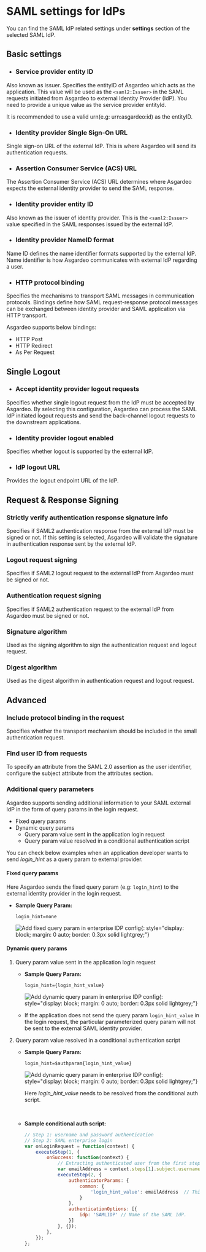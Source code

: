 # SAML settings for IdPs
You can find the SAML IdP related settings under **settings** section of the selected SAML IdP.

## Basic settings

- ### Service provider entity ID
Also known as  issuer. Specifies the entityID of Asgardeo which acts as the application. This value will be used as the `<saml2:Issuer>` in the SAML requests initiated from Asgardeo to external Identity Provider (IdP). You need to provide a unique value as the service provider entityId.

It is recommended to use a valid urn(e.g: urn:asgardeo:id) as the entityID.

- ### Identity provider Single Sign-On URL
Single sign-on URL of the external IdP. This is where Asgardeo will send its authentication requests.

- ### Assertion Consumer Service (ACS) URL
The Assertion Consumer Service (ACS) URL determines where Asgardeo expects the external identity provider to send the SAML response.

- ### Identity provider entity ID
Also known as the issuer of identity provider. This is the `<saml2:Issuer>` value specified in the SAML responses issued by the external IdP.

- ### Identity provider NameID format
Name ID defines the name identifier formats supported by the external IdP. Name identifier is how Asgardeo communicates with external IdP regarding a user.

- ### HTTP protocol binding
Specifies the mechanisms to transport SAML messages in communication protocols. Bindings define how SAML request-response protocol messages can be exchanged between identity provider and SAML application via HTTP transport.

Asgardeo supports below bindings:
- HTTP Post
- HTTP Redirect
- As Per Request

## Single Logout

- ### Accept identity provider logout requests
Specifies whether single logout request from the IdP must be accepted by Asgardeo. By selecting this configuration, Asgardeo can process the SAML IdP initiated logout requests and send the back-channel logout requests to the downstream applications.

- ### Identity provider logout enabled
Specifies whether logout is supported by the external IdP.

- ### IdP logout URL
Provides the logout endpoint URL of the IdP.

## Request & Response Signing

### Strictly verify authentication response signature info
Specifies if SAML2 authentication response from the external IdP must be signed or not. If this setting is selected, Asgardeo will validate the signature in authentication response sent by the external IdP.

### Logout request signing
Specifies if SAML2 logout request to the external IdP from Asgardeo must be signed or not.

### Authentication request signing
Specifies if SAML2 authentication request to the external IdP from Asgardeo must be signed or not.

### Signature algorithm
Used as the signing algorithm to sign the authentication request and logout request.

### Digest algorithm
Used as the digest algorithm in authentication request and logout request.

## Advanced

### Include protocol binding in the request
Specifies whether the transport mechanism should be included in the small authentication request.

### Find user ID from requests
To specify an attribute from the SAML 2.0 assertion as the user identifier, configure the subject attribute from the attributes section.

### Additional query parameters
Asgardeo supports sending additional information to your SAML external IdP in the form of query params in the login request.
- Fixed query params
- Dynamic query params
  - Query param value sent in the application login request
  - Query param value resolved in a conditional authentication script

You can check below examples when an application developer wants to send _login_hint_ as a query param to external provider.

#### Fixed query params
Here Asgardeo sends the fixed query param (e.g: `login_hint`) to the external identity provider in the login request.

- **Sample Query Param:**

    `login_hint=none`

    ![Add fixed query param in enterprise IDP config]({{base_path}}/assets/img/guides/idp/saml-enterprise-idp/queryparam/fixed-query-param.png){: style="display: block; margin: 0 auto; border: 0.3px solid lightgrey;"}

#### Dynamic query params

1. Query param value sent in the application login request

    - **Sample Query Param:**

        `login_hint={login_hint_value}`
        <br>

        ![Add dynamic query param in enterprise IDP config]({{base_path}}/assets/img/guides/idp/saml-enterprise-idp/queryparam/dynamic_query_param.png){: style="display: block; margin: 0 auto; border: 0.3px solid lightgrey;"}

    - If the application does not send the query param `login_hint_value` in the login request, the particular parameterized query param  will not be sent to the external SAML identity provider.

2. Query param value resolved in a conditional authentication script

    - **Sample Query Param:**

        `login_hint=$authparam{login_hint_value}`

        ![Add dynamic query param in enterprise IDP config]({{base_path}}/assets/img/guides/idp/saml-enterprise-idp/queryparam/dynamic_query_param_from_conditional_auth.png){: style="display: block; margin: 0 auto; border: 0.3px solid lightgrey;"}

        Here _login_hint_value_ needs to be resolved from the conditional auth script.
    <br>  

    - **Sample conditional auth script:**  

        ```js
        // Step 1: username and password authentication  
        // Step 2: SAML enterprise login  
        var onLoginRequest = function(context) {
            executeStep(1, {
                onSuccess: function(context) {
                    // Extracting authenticated user from the first step.
                    var emailAddress = context.steps[1].subject.username;
                    executeStep(2, {
                        authenticatorParams: {
                            common: {
                                'login_hint_value': emailAddress  // This is where we resolve the dynamic query param.
                            }
                        },
                        authenticationOptions: [{
                            idp: 'SAMLIDP' // Name of the SAML IdP.
                        }]
                    }, {});
                },
            });
        };
        ```
